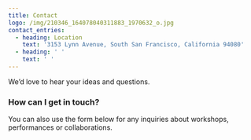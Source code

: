 ```yaml
---
title: Contact
logo: /img/210346_164078040311883_1970632_o.jpg
contact_entries:
  - heading: Location
    text: '3153 Lynn Avenue, South San Francisco, California 94080'
  - heading: ' '
    text: ' '
---
```

We’d love to hear your ideas and
questions.  

<h3 class="f4 b lh-title mb2">How can I get in touch?</h3>

You can also use the form below for any inquiries about workshops, performances or collaborations.
